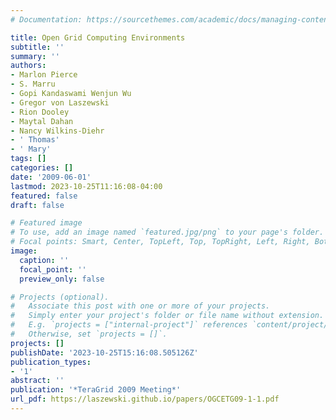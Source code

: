 ```yaml
---
# Documentation: https://sourcethemes.com/academic/docs/managing-content/

title: Open Grid Computing Environments
subtitle: ''
summary: ''
authors:
- Marlon Pierce
- S. Marru
- Gopi Kandaswami Wenjun Wu
- Gregor von Laszewski
- Rion Dooley
- Maytal Dahan
- Nancy Wilkins-Diehr
- ' Thomas'
- ' Mary'
tags: []
categories: []
date: '2009-06-01'
lastmod: 2023-10-25T11:16:08-04:00
featured: false
draft: false

# Featured image
# To use, add an image named `featured.jpg/png` to your page's folder.
# Focal points: Smart, Center, TopLeft, Top, TopRight, Left, Right, BottomLeft, Bottom, BottomRight.
image:
  caption: ''
  focal_point: ''
  preview_only: false

# Projects (optional).
#   Associate this post with one or more of your projects.
#   Simply enter your project's folder or file name without extension.
#   E.g. `projects = ["internal-project"]` references `content/project/deep-learning/index.md`.
#   Otherwise, set `projects = []`.
projects: []
publishDate: '2023-10-25T15:16:08.505126Z'
publication_types:
- '1'
abstract: ''
publication: '*TeraGrid 2009 Meeting*'
url_pdf: https://laszewski.github.io/papers/OGCETG09-1-1.pdf
---
```

